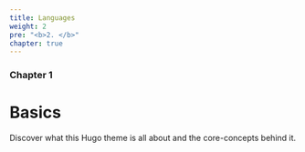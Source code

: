 ```yaml
---
title: Languages
weight: 2
pre: "<b>2. </b>"
chapter: true
---
```


### Chapter 1

# Basics

Discover what this Hugo theme is all about and the core-concepts behind it.
